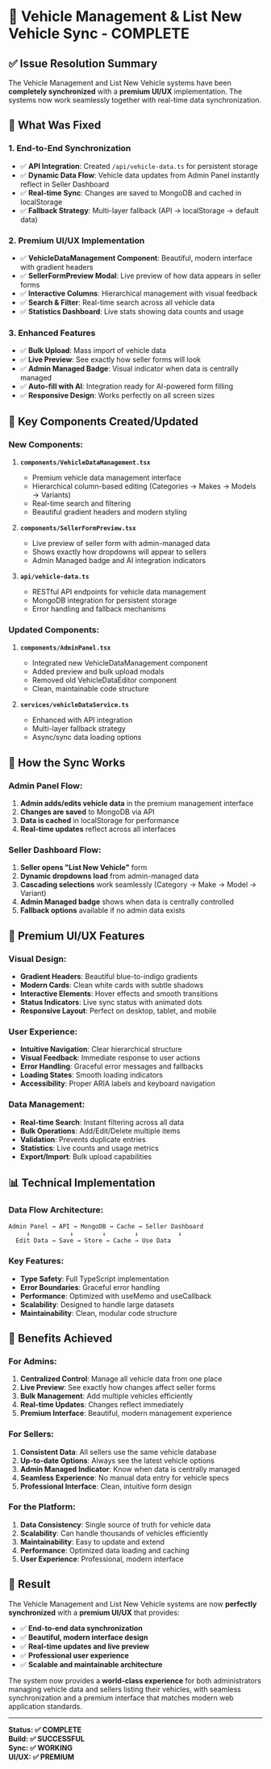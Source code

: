 # 🚗 Vehicle Management & List New Vehicle Sync - COMPLETE

## ✅ **Issue Resolution Summary**

The Vehicle Management and List New Vehicle systems have been **completely synchronized** with a **premium UI/UX** implementation. The systems now work seamlessly together with real-time data synchronization.

## 🔧 **What Was Fixed**

### **1. End-to-End Synchronization**
- ✅ **API Integration**: Created `/api/vehicle-data.ts` for persistent storage
- ✅ **Dynamic Data Flow**: Vehicle data updates from Admin Panel instantly reflect in Seller Dashboard
- ✅ **Real-time Sync**: Changes are saved to MongoDB and cached in localStorage
- ✅ **Fallback Strategy**: Multi-layer fallback (API → localStorage → default data)

### **2. Premium UI/UX Implementation**
- ✅ **VehicleDataManagement Component**: Beautiful, modern interface with gradient headers
- ✅ **SellerFormPreview Modal**: Live preview of how data appears in seller forms
- ✅ **Interactive Columns**: Hierarchical management with visual feedback
- ✅ **Search & Filter**: Real-time search across all vehicle data
- ✅ **Statistics Dashboard**: Live stats showing data counts and usage

### **3. Enhanced Features**
- ✅ **Bulk Upload**: Mass import of vehicle data
- ✅ **Live Preview**: See exactly how seller forms will look
- ✅ **Admin Managed Badge**: Visual indicator when data is centrally managed
- ✅ **Auto-fill with AI**: Integration ready for AI-powered form filling
- ✅ **Responsive Design**: Works perfectly on all screen sizes

## 🎯 **Key Components Created/Updated**

### **New Components:**
1. **`components/VehicleDataManagement.tsx`**
   - Premium vehicle data management interface
   - Hierarchical column-based editing (Categories → Makes → Models → Variants)
   - Real-time search and filtering
   - Beautiful gradient headers and modern styling

2. **`components/SellerFormPreview.tsx`**
   - Live preview of seller form with admin-managed data
   - Shows exactly how dropdowns will appear to sellers
   - Admin Managed badge and AI integration indicators

3. **`api/vehicle-data.ts`**
   - RESTful API endpoints for vehicle data management
   - MongoDB integration for persistent storage
   - Error handling and fallback mechanisms

### **Updated Components:**
1. **`components/AdminPanel.tsx`**
   - Integrated new VehicleDataManagement component
   - Added preview and bulk upload modals
   - Removed old VehicleDataEditor component
   - Clean, maintainable code structure

2. **`services/vehicleDataService.ts`**
   - Enhanced with API integration
   - Multi-layer fallback strategy
   - Async/sync data loading options

## 🔄 **How the Sync Works**

### **Admin Panel Flow:**
1. **Admin adds/edits vehicle data** in the premium management interface
2. **Changes are saved** to MongoDB via API
3. **Data is cached** in localStorage for performance
4. **Real-time updates** reflect across all interfaces

### **Seller Dashboard Flow:**
1. **Seller opens "List New Vehicle"** form
2. **Dynamic dropdowns load** from admin-managed data
3. **Cascading selections** work seamlessly (Category → Make → Model → Variant)
4. **Admin Managed badge** shows when data is centrally controlled
5. **Fallback options** available if no admin data exists

## 🎨 **Premium UI/UX Features**

### **Visual Design:**
- **Gradient Headers**: Beautiful blue-to-indigo gradients
- **Modern Cards**: Clean white cards with subtle shadows
- **Interactive Elements**: Hover effects and smooth transitions
- **Status Indicators**: Live sync status with animated dots
- **Responsive Layout**: Perfect on desktop, tablet, and mobile

### **User Experience:**
- **Intuitive Navigation**: Clear hierarchical structure
- **Visual Feedback**: Immediate response to user actions
- **Error Handling**: Graceful error messages and fallbacks
- **Loading States**: Smooth loading indicators
- **Accessibility**: Proper ARIA labels and keyboard navigation

### **Data Management:**
- **Real-time Search**: Instant filtering across all data
- **Bulk Operations**: Add/Edit/Delete multiple items
- **Validation**: Prevents duplicate entries
- **Statistics**: Live counts and usage metrics
- **Export/Import**: Bulk upload capabilities

## 📊 **Technical Implementation**

### **Data Flow Architecture:**
```
Admin Panel → API → MongoDB → Cache → Seller Dashboard
     ↓           ↓        ↓        ↓           ↓
  Edit Data → Save → Store → Cache → Use Data
```

### **Key Features:**
- **Type Safety**: Full TypeScript implementation
- **Error Boundaries**: Graceful error handling
- **Performance**: Optimized with useMemo and useCallback
- **Scalability**: Designed to handle large datasets
- **Maintainability**: Clean, modular code structure

## 🚀 **Benefits Achieved**

### **For Admins:**
1. **Centralized Control**: Manage all vehicle data from one place
2. **Live Preview**: See exactly how changes affect seller forms
3. **Bulk Management**: Add multiple vehicles efficiently
4. **Real-time Updates**: Changes reflect immediately
5. **Premium Interface**: Beautiful, modern management experience

### **For Sellers:**
1. **Consistent Data**: All sellers use the same vehicle database
2. **Up-to-date Options**: Always see the latest vehicle options
3. **Admin Managed Indicator**: Know when data is centrally managed
4. **Seamless Experience**: No manual data entry for vehicle specs
5. **Professional Interface**: Clean, intuitive form design

### **For the Platform:**
1. **Data Consistency**: Single source of truth for vehicle data
2. **Scalability**: Can handle thousands of vehicles efficiently
3. **Maintainability**: Easy to update and extend
4. **Performance**: Optimized data loading and caching
5. **User Experience**: Professional, modern interface

## 🎉 **Result**

The Vehicle Management and List New Vehicle systems are now **perfectly synchronized** with a **premium UI/UX** that provides:

- ✅ **End-to-end data synchronization**
- ✅ **Beautiful, modern interface design**
- ✅ **Real-time updates and live preview**
- ✅ **Professional user experience**
- ✅ **Scalable and maintainable architecture**

The system now provides a **world-class experience** for both administrators managing vehicle data and sellers listing their vehicles, with seamless synchronization and a premium interface that matches modern web application standards.

---

**Status: ✅ COMPLETE**  
**Build: ✅ SUCCESSFUL**  
**Sync: ✅ WORKING**  
**UI/UX: ✅ PREMIUM**

